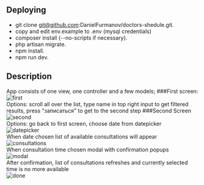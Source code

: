 
## Deploying
- git clone git@github.com:DanielFurmanov/doctors-shedule.git.
- copy and edit env.example to .env (mysql credentials)
- composer install (--no-scripts if necessary).
- php artisan migrate.
- npm install.
- npm run dev.

## Description
App consists of one view, one controller and a few models;
###First screen:
![first](https://d1ro8r1rbfn3jf.cloudfront.net/ms_72063/SlucAKtolAkcBklAuYyhXmIqafTco0/title.doctors-schedule%2B-%2BGoogle%2BChrome%2B2017-01-31%2B09.53.53.png?Expires=1485932050&Signature=Yftw~yXRk3CrnFvRS2338-pnCu2a1HPtYlwYQ7DbomlxvuNUhD1mDev4~2x2D32O~S4zety49XlRrqUeSoyCyf2lSEbg207-eEBFMnh-hXHFz145M378sQudkONw~q6j-JXUY3EKyzsOsC84vBTJVlaZWLib3acHn-wV5cs1ZyWueetUg~r-ymxXedrrjfcRMc1y2LQvHhGq7y0HyW9WOWVMqfSTY~aADHup3hQtOWgBPkoUtOQC3NZoYSjTIurINtPDj6RFYvAhl9hzS0NribUnkLjO4YZ-5rPt2lvdG9T8cxjMB~2xAyhp7D13JpH8MEO3DP3KIVIyu9vk--kc6Q__&Key-Pair-Id=APKAJHEJJBIZWFB73RSA)<br>
Options: scroll all over the list, type name in top right input to get filtered results, press "записаться" to get to the second step
###Second Screen
![second](https://pp.vk.me/c626130/v626130741/4d5f7/Iqz0GvNzizQ.jpg)<br>
Options: go back to first screen, choose date from datepicker<br>
![datepicker](https://pp.vk.me/c626130/v626130741/4d600/XzXu2vDDZWg.jpg)<br>
When date chosen list of available consultations will appear<br>
![consultations](https://pp.vk.me/c626130/v626130741/4d609/JvwtRq08cDo.jpg)<br>
When consultation time chosen modal with confirmation popups<br>
![modal](https://pp.vk.me/c626130/v626130741/4d612/x3I9jjBBkrk.jpg)<br>
After confirmation, list of consultations refreshes and currently selected time is no more available<br>
![done](https://pp.vk.me/c626130/v626130741/4d61b/sWzL9xyxHd8.jpg)
